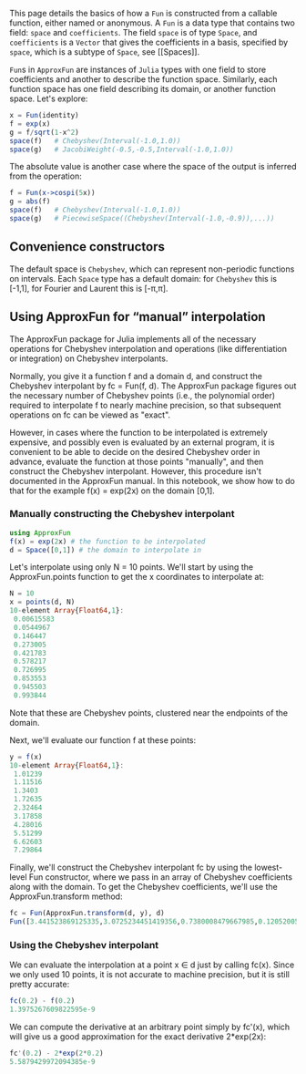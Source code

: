 
This page details the basics of how a `Fun` is constructed from a callable function,
either named or anonymous.  A `Fun` is a data type that contains two field:
`space` and `coefficients`.  The field `space` is of type `Space`, and `coefficients` is a `Vector` that gives the coefficients in a basis, specified by `space`, which is a subtype of `Space`, see [[Spaces]].  


`Fun`s in `ApproxFun` are instances of `Julia` types with one field to store coefficients and another
to describe the function space. Similarly, each function space has one field describing
its domain, or another function space. Let's explore:

```julia
x = Fun(identity)
f = exp(x)
g = f/sqrt(1-x^2)
space(f)   # Chebyshev(Interval(-1.0,1.0))
space(g)   # JacobiWeight(-0.5,-0.5,Interval(-1.0,1.0))
```

The absolute value is
another case where the space of the output is inferred from the operation:

```julia
f = Fun(x->cospi(5x))
g = abs(f)
space(f)   # Chebyshev(Interval(-1.0,1.0))
space(g)   # PiecewiseSpace((Chebyshev(Interval(-1.0,-0.9)),...))
```

## Convenience constructors

The default space is `Chebyshev`, which can represent non-periodic functions on intervals.  Each `Space` type has a default domain: for `Chebyshev` this is [-1,1], for Fourier and Laurent this is [-π,π].

## Using ApproxFun for “manual” interpolation

The ApproxFun package for Julia implements all of the necessary operations for Chebyshev interpolation and operations (like differentiation or integration) on Chebyshev interpolants.

Normally, you give it a function f and a domain d, and construct the Chebyshev interpolant by fc = Fun(f, d). The ApproxFun package figures out the necessary number of Chebyshev points (i.e., the polynomial order) required to interpolate f to nearly machine precision, so that subsequent operations on fc can be viewed as "exact".

However, in cases where the function to be interpolated is extremely expensive, and possibly even is evaluated by an external program, it is convenient to be able to decide on the desired Chebyshev order in advance, evaluate the function at those points "manually", and then construct the Chebyshev interpolant. However, this procedure isn't documented in the ApproxFun manual. In this notebook, we show how to do that for the example f(x) = exp(2x) on the domain [0,1].

### Manually constructing the Chebyshev interpolant

```julia
using ApproxFun
f(x) = exp(2x) # the function to be interpolated
d = Space([0,1]) # the domain to interpolate in
```

Let's interpolate using only N = 10 points. We'll start by using the ApproxFun.points function to get the x coordinates to interpolate at:

```julia
N = 10
x = points(d, N)
10-element Array{Float64,1}:
 0.00615583
 0.0544967
 0.146447
 0.273005
 0.421783
 0.578217
 0.726995
 0.853553
 0.945503
 0.993844
```

Note that these are Chebyshev points, clustered near the endpoints of the domain.

Next, we'll evaluate our function f at these points:
```julia
y = f(x)
10-element Array{Float64,1}:
 1.01239
 1.11516
 1.3403
 1.72635
 2.32464
 3.17858
 4.28016
 5.51299
 6.62603
 7.29864
```

Finally, we'll construct the Chebyshev interpolant fc by using the lowest-level Fun constructor, where we pass in an array of Chebyshev coefficients along with the domain. To get the Chebyshev coefficients, we'll use the ApproxFun.transform method:

```julia
fc = Fun(ApproxFun.transform(d, y), d)
Fun([3.441523869125335,3.0725234451419356,0.7380008479667985,0.12052005327473987,0.01488052831835938,0.0014758267278678237,0.00012226103967574454,8.694251606738979e-6,5.415128415009462e-7,2.993315462163082e-8],Chebyshev(【0.0,1.0】))
```

### Using the Chebyshev interpolant

We can evaluate the interpolation at a point x ∈ d just by calling fc(x). Since we only used 10 points, it is not accurate to machine precision, but it is still pretty accurate:

```julia
fc(0.2) - f(0.2)
1.3975267609822595e-9
```

We can compute the derivative at an arbitrary point simply by fc'(x), which will give us a good approximation for the exact derivative 2*exp(2x):

```julia
fc'(0.2) - 2*exp(2*0.2)
5.5879429972094385e-9
```
